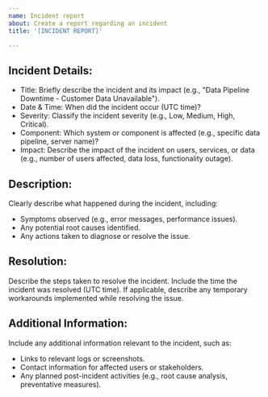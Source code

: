 ```yaml
---
name: Incident report
about: Create a report regarding an incident
title: '[INCIDENT REPORT]'

---
```

## Incident Details:

- Title: Briefly describe the incident and its impact (e.g., "Data Pipeline Downtime - Customer Data Unavailable").
- Date & Time: When did the incident occur (UTC time)?
- Severity: Classify the incident severity (e.g., Low, Medium, High, Critical).
- Component: Which system or component is affected (e.g., specific data pipeline, server name)?
- Impact: Describe the impact of the incident on users, services, or data (e.g., number of users affected, data loss, functionality outage).

## Description:

Clearly describe what happened during the incident, including:
- Symptoms observed (e.g., error messages, performance issues).
- Any potential root causes identified.
- Any actions taken to diagnose or resolve the issue.

## Resolution:

Describe the steps taken to resolve the incident.
Include the time the incident was resolved (UTC time).
If applicable, describe any temporary workarounds implemented while resolving the issue.

## Additional Information:

Include any additional information relevant to the incident, such as:
- Links to relevant logs or screenshots.
- Contact information for affected users or stakeholders.
- Any planned post-incident activities (e.g., root cause analysis, preventative measures).
